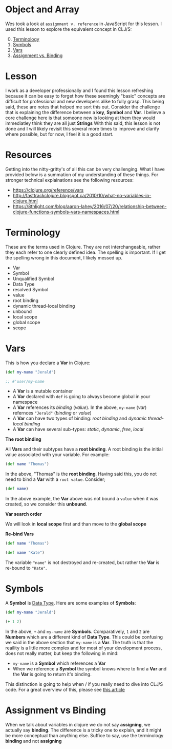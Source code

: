 # Object and Array

Wes took a look at `assignment v. reference` in JavaScript for this lesson.  I used this lesson to explore the equivalent concept in CLJ/S:

0. [Terminology](#terminology)
1. [Symbols](#symbols)
2. [Vars](#vars)
3. [Assignment vs. Binding](#assignment-vs-binding)

# Lesson

I work as a developer professionally and I found this lesson refreshing because it can be easy to forget how these seemingly "basic" concepts are difficult for professional and new developers alike to fully grasp.  This being said, these are notes that helped me sort this out.  Consider the challenge that is explaining the difference between a **key**, **Symbol** and **Var**.  I believe a core challenge here is that someone new is looking at them they would immediatley think they are all just **Strings**  With this said, this lesson is not done and I will likely revisit this several more times to improve and clarify where possible, but for now, I feel it is a good start.


# Resources

Getting into the nitty-gritty's of all this can be very challenging.  What I have provided below is a summation of my understanding of these things.  For stronger technical explainations see the following resources:

* https://clojure.org/reference/vars
* http://fasttrackclojure.blogspot.ca/2010/10/what-no-variables-in-clojure.html
* https://8thlight.com/blog/aaron-lahey/2016/07/20/relationship-between-clojure-functions-symbols-vars-namespaces.html

# Terminology

These are the terms used in Clojure.  They are not interchangeable, rather they each refer to one clearly defined idea.  The spelling is important.  If I get the spelling wrong in this document, I likely messed up.

* Var
* Symbol
* Unqualified Symbol
* Data Type
* resolved Symbol
* value
* root binding
* dynamic thread-local binding
* unbound
* local scope
* global scope
* scope

# Vars

This is how you declare a **Var** in Clojure:

```clojure
(def my-name "Jerald")

;; #'user/my-name
```

* A **Var** is a mutable container
* A **Var** declared with `def` is going to always become global in your namespace
* A **Var** references its _binding_ (_value_).  In the above, `my-name` (_var_) refernces `"Jerald"` (_binding_ or _value_)
* A **Var** can have two types of binding:  _root binding_ and _dynamic thread-local binding_
* A **Var** can have several sub-types: _static_, _dynamic_, _free_, _local_

**The root binding**

All **Vars** and their subtypes have a **root binding**.  A root binding is the initial value associated with your variable.  For example:

```clojure
(def name "Thomas")
```

In the above, "Thomas" is the **root binding**.  Having said this, you do not need to bind a **Var** with a `root value`.  Consider;

```clojure
(def name)
```

In the above example, the **Var** above was not bound a `value` when it was created, so we consider this **unbound**.

**Var search order**


We will look in **local scope** first and than move to the **global scope**

**Re-bind Vars**

```clojure
(def name "Thomas")

(def name "Kate")
```

The variable `"name"` is not destroyed and re-created, but rather the **Var** is re-bound to `"Kate"`.


# Symbols

A **Symbol** is [Data Type](https://clojure.org/reference/data_structures).  Here are some examples of **Symbols**:

```clojure
(def my-name "Jerald")

(+ 1 2)
```

In the above, `+` and `my-name` are **Symbols**.  Comparatively, `1` and `2` are **Numbers** which are a different kind of **Data Type**.  This could be confusing we said in the above section that `my-name` is a **Var**.  The truth is that the reaility is a little more complex and for most of your development process, does not really matter, but keep the following in mind:

* `my-name` is a **Symbol** which references a **Var**
* When we reference a **Symbol** the symbol knows where to find a **Var** and the **Var** is going to return it's binding.

This distinction is going to help when / if you really need to dive into CLJ/S code.  For a great overview of this, please see [this article](https://8thlight.com/blog/aaron-lahey/2016/07/20/relationship-between-clojure-functions-symbols-vars-namespaces.html)


# Assignment vs Binding

When we talk about variables in clojure we do not say **assigning**, we actually say **binding**.  The difference is a tricky one to explain, and it might be more conceptual than anything else.  Suffice to say, use the terminology **binding** and not **assigning**
